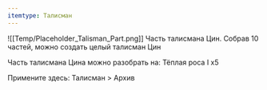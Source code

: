 ```yaml
---
itemtype: Талисман
---
```

![[Temp/Placeholder_Talisman_Part.png]]
Часть талисмана Цин. Собрав 10 частей, можно создать целый талисман Цин 

Часть талисмана Цина можно разобрать на: Тёплая роса I х5 

Примените здесь: Талисман > Архив
